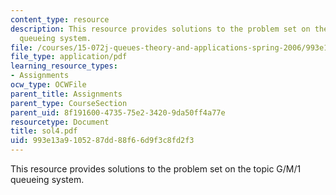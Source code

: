 ```yaml
---
content_type: resource
description: This resource provides solutions to the problem set on the topic G/M/1
  queueing system.
file: /courses/15-072j-queues-theory-and-applications-spring-2006/993e13a9105287dd88f66d9f3c8fd2f3_sol4.pdf
file_type: application/pdf
learning_resource_types:
- Assignments
ocw_type: OCWFile
parent_title: Assignments
parent_type: CourseSection
parent_uid: 8f191600-4735-75e2-3420-9da50ff4a77e
resourcetype: Document
title: sol4.pdf
uid: 993e13a9-1052-87dd-88f6-6d9f3c8fd2f3
---
```

This resource provides solutions to the problem set on the topic G/M/1 queueing system.

